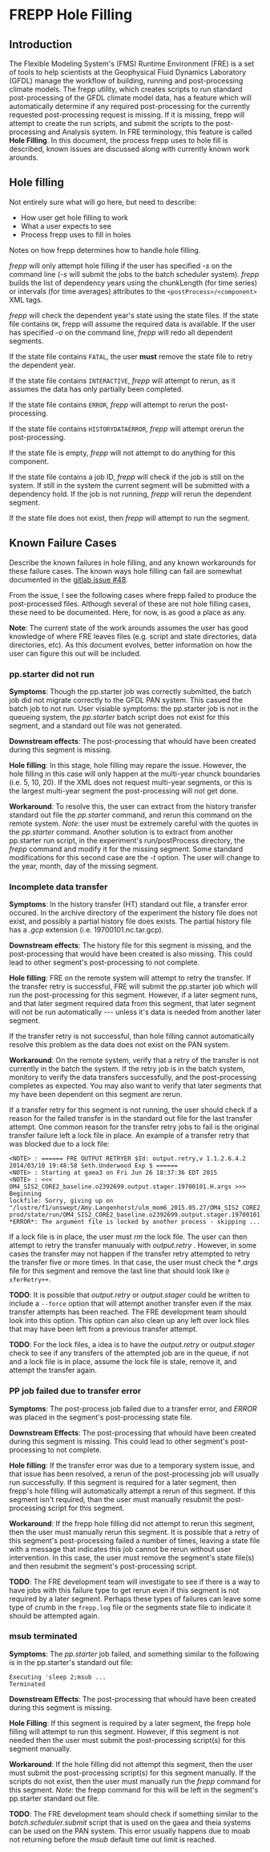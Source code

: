 # FREPP Hole Filling

## Introduction

The Flexible Modeling System's (FMS) Runtime Environment (FRE) is a set of tools to help scientists at the Geophysical Fluid Dynamics Laboratory (GFDL) manage the workflow of building, running and post-processing climate models.  The frepp utility, which creates scripts to run standard post-processing of the GFDL climate model data, has a feature which will automatically determine if any required post-processing for the currently requested post-processing request is missing.  If it is missing, frepp will attempt to create the run scripts, and submit the scripts to the post-processing and Analysis system.  In FRE terminology, this feature is called **Hole Filling**.  In this document, the process frepp uses to hole fill is described, known issues are discussed along with currently known work arounds.

## Hole filling

Not entirely sure what will go here, but need to describe:

* How user get hole filling to work
* What a user expects to see
* Process frepp uses to fill in holes

Notes on how frepp determines how to handle hole filling.

*frepp* will only attempt hole filling if the user has specified *-s* on the command line (*-s* will submit the jobs to the batch scheduler system).  *frepp* builds the list of dependency years using the chunkLength (for time series) or intervals (for time averages) attributes to the `<postProcess>/<component>` XML tags.  

*frepp* will check the dependent year's state using the state files.  If the state file contains `OK`, frepp will assume the required data is available.  If the user has specified *-o* on the command line, *frepp* will redo all dependent segments.

If the state file contains `FATAL`, the user **must** remove the state file to retry the dependent year.

If the state file contains `INTERACTIVE`, *frepp* will attempt to rerun, as it assumes the data has only partially been completed.

If the state file contains `ERROR`, *frepp* will attempt to rerun the post-processing.

If the state file contains `HISTORYDATAERROR`, *frepp* will attempt orerun the post-processing.

If the state file is empty, *frepp* will not attempt to do anything for this component.  

If the state file contains a job ID, *frepp* will check if the job is still on the system.  If still in the system the current segment will be submitted with a dependency hold.  If the job is not running, *frepp* will rerun the dependent segment.

If the state file does not exist, then *frepp* will attempt to run the segment.


## Known Failure Cases

Describe the known failures in hole filling, and any known workarounds for these failure cases.  The known ways hole filling can fail are somewhat documented in the [gitlab issue #48](https://gitlab.gfdl.noaa.gov/fre-legacy/fre-commands/issues/48).

From the issue, I see the following cases where frepp failed to produce the post-processed files.  Although several of these are not hole filling cases, these need to be documented.  Here, for now, is as good a place as any.

**Note**: The current state of the work arounds assumes the user has good knowledge of where FRE leaves files (e.g. script and state directories, data directories, etc).  As this document evolves, better information on how the user can figure this out will be included.

### pp.starter did not run

**Symptoms**: Though the pp.starter job was correctly submitted, the batch job did not migrate correctly to the GFDL PAN system.  This casued the batch job to not run.  User visiable symptoms: the pp.starter job is not in the queueing system, the *pp.starter* batch script does not exist for this segment, and a standard out file was not generated.

**Downstream effects**: The post-processing that whould have been created during this segment is missing.

**Hole filling**: In this stage, hole filling may repare the issue.  However, the hole filling in this case will only happen at the multi-year chunck boundaries (i.e. 5, 10, 20).  If the XML does not request multi-year segments, or this is the largest multi-year segment the post-processing will not get done.

**Workaround**: To resolve this, the user can extract from the history transfer standard out file the *pp.starter* command, and rerun this command on the remote system.  *Note*: the user must be extremely careful with the quotes in the *pp.starter* command.  Another solution is to extract from another pp.starter run script, in the experiment's run/postProcess directory, the *frepp* command and modify it for the missing segment.  Some standard modifications for this second case are the *-t <yyyymmdd>* option.  The user will change *<yyyymmdd>* to the year, month, day of the missing segment.

### Incomplete data transfer

**Symptoms**: In the history transfer (HT) standard out file, a transfer error occured.  In the archive directory of the experiment the history file does not exist, and possibly a partial history file does exists.  The partial history file has a *.gcp* extension (i.e. 19700101.nc.tar.gcp).

**Downstream effects**: The history file for this segment is missing, and the post-processing that would have been created is also missing.  This could lead to other segment's post-processing to not complete.

**Hole filling**: FRE on the remote system will attempt to retry the transfer.  If the transfer retry is successful, FRE will submit the pp.starter job which will run the post-processing for this segment.  However, if a later segment runs, and that later segment required data from this segment, that later segment will not be run automatically --- unless it's data is needed from another later segment.

If the transfer retry is not successful, than hole filling cannot automatically resolve this problem as the data does not exist on the PAN system.

**Workaround**: On the remote system, verify that a retry of the transfer is not currently in the batch the system.  If the retry job is in the batch system, monitory to verify the data transfers successfully, and the post-processing completes as expected.  You may also want to verify that later segments that my have been dependent on this segment are rerun.

If a transfer retry for this segment is not running, the user should check if a reason for the failed transfer is in the standard out file for the last transfer attempt.  One common reason for the transfer retry jobs to fail is the original transfer failure left a lock file in place.  An example of a transfer retry that was blocked due to a lock file:

```
<NOTE> : ====== FRE OUTPUT RETRYER $Id: output.retry,v 1.1.2.6.4.2 2014/03/10 19:48:58 Seth.Underwood Exp $ ======
<NOTE> : Starting at gaea3 on Fri Jun 26 18:37:36 EDT 2015
<NOTE> : <<< OM4_SIS2_CORE2_baseline.o2392699.output.stager.19700101.H.args >>> Beginning
lockfile: Sorry, giving up on "/lustre/f1/unswept/Amy.Langenhorst/ulm_mom6_2015.05.27/OM4_SIS2_CORE2_baseline/ncrc2.intel-prod/state/run/OM4_SIS2_CORE2_baseline.o2392699.output.stager.19700101.H.args.lock"
*ERROR*: The argument file is locked by another process - skipping ...
```

If a lock file is in place, the user must *rm* the lock file.  The user can then attempt to retry the transfer manuualy with *output.retry <stateDir>*.  However, in some cases the transfer may not happen if the transfer retry attempted to retry the transfer five or more times.  In that case, the user must check the **.args* file for this segment and remove the last line that should look like `@ xferRetry++`.

**TODO**: It is possible that *output.retry* or *output.stager* could be written to include a `--force` option that will attempt another transfer even if the max transfer attempts has been reached.  The FRE development team should look into this option.  This option can also clean up any left over lock files that may have been left from a previous transfer attempt.

**TODO**: For the lock files, a idea is to have the *output.retry* or *output.stager* check to see if any transfers of the attempted job are in the queue, if not and a lock file is in place, assume the lock file is stale, remove it, and attempt the transfer again.

### PP job failed due to transfer error

**Symptoms**: The post-process job failed due to a transfer error, and *ERROR* was placed in the segment's post-processing state file.

**Downstream Effects**: The post-processing that whould have been created during this segment is missing.  This could lead to other segment's post-processing to not complete.

**Hole filling**: If the transfer error was due to a temporary system issue, and that issue has been resolved, a rerun of the post-processing job will usually run successfully.  If this segment is required for a later segment, then frepp's hole filling will automatically attempt a rerun of this segment.  If this segment isn't required, than the user must manually resubmit the post-processing script for this segment.

**Workaround**: If the frepp hole filling did not attempt to rerun this segment, then the user must manually rerun this segment.  It is possible that a retry of this segment's post-processing failed a number of times, leaving a state file with a message that indicates this job cannot be rerun without user intervention.  In this case, the user must remove the segment's state file(s) and then resubmit the segment's post-processing script.

**TODO**: The FRE development team will investigate to see if there is a way to have jobs with this failure type to get rerun even if this segment is not required by a later segment.  Perhaps these types of failures can leave some type of crumb in the `frepp.log` file or the segments state file to indicate it should be attempted again.

### msub terminated

**Symptoms**: The *pp.starter* job failed, and something similar to the following is in the pp.starter's standard out file:

```
Executing 'sleep 2;msub ...
Terminated
```

**Downstream Effects**: The post-processing that whould have been created during this segment is missing.

**Hole Filling**: If this segment is required by a later segment, the frepp hole filling will attempt to run this segment.  However, if this segment is not needed then the user must submit the post-processing script(s) for this segment manually.

**Workaround**: If the hole filling did not attempt this segment, then the user must submit the post-processing script(s) for this segment manually.  If the scripts do not exist, then the user must manually run the *frepp* command for this segment.  *Note*: the frepp command for this will be left in the segment's pp.starter standard out file.

**TODO**: The FRE development team should check if something similar to the *batch.scheduler.submit* script that is used on the gaea and theia systems can be used on the PAN system.  This error usually happens due to moab not returning before the *msub* default time out limit is reached.
